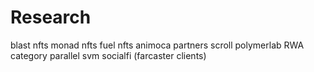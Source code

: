 # Research
blast nfts
monad nfts
fuel nfts
animoca partners
scroll
polymerlab
RWA category
parallel
svm
socialfi (farcaster clients)
